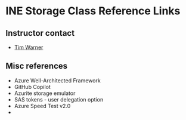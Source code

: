 # INE Storage Class Reference Links

## Instructor contact

- [Tim Warner](https://twitter.com/techtrainertim)

## Misc references

- Azure Well-Architected Framework
- GitHub Copilot
- Azurite storage emulator
- SAS tokens - user delegation option
- Azure Speed Test v2.0
-